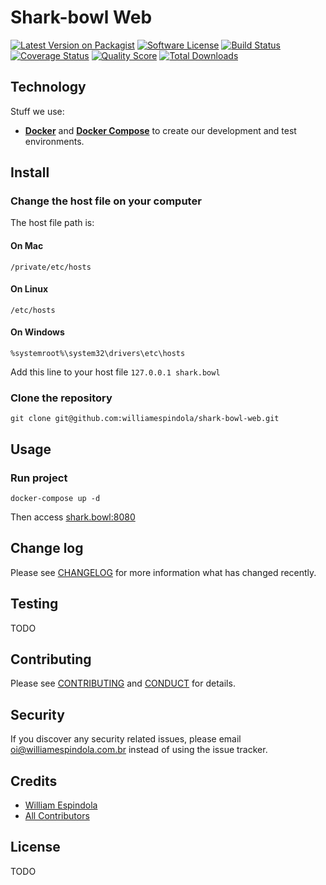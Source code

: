 # Shark-bowl Web

[![Latest Version on Packagist][ico-version]][link-packagist]
[![Software License][ico-license]](LICENSE.md)
[![Build Status][ico-travis]][link-travis]
[![Coverage Status][ico-scrutinizer]][link-scrutinizer]
[![Quality Score][ico-code-quality]][link-code-quality]
[![Total Downloads][ico-downloads]][link-downloads]

## Technology
Stuff we use:
- **[Docker](https://docs.docker.com)** and **[Docker Compose](https://docs.docker.com/compose/)** to create our development and test environments.

## Install

### Change the host file on your computer

The host file path is:

#### On Mac
`/private/etc/hosts`
#### On Linux
`/etc/hosts`
#### On Windows
`%systemroot%\system32\drivers\etc\hosts`

Add this line to your host file
`127.0.0.1 shark.bowl`

### Clone the repository

`git clone git@github.com:williamespindola/shark-bowl-web.git`

## Usage

### Run project

`docker-compose up -d`

Then access [shark.bowl:8080](http://shark.bowl:8080/)

## Change log

Please see [CHANGELOG](CHANGELOG.md) for more information what has changed
recently.

## Testing

TODO

## Contributing

Please see [CONTRIBUTING](CONTRIBUTING.md) and [CONDUCT](CONDUCT.md) for
details.

## Security

If you discover any security related issues, please email
oi@williamespindola.com.br instead
of using the issue tracker.

## Credits

- [William Espindola][link-author]
- [All Contributors][link-contributors]

## License

TODO

[ico-version]:
https://img.shields.io/packagist/v/shark-bowl-web/shark-bowl-web.svg?style=flat-square
[ico-license]:
https://img.shields.io/badge/license-MIT-brightgreen.svg?style=flat-square
[ico-travis]:
https://img.shields.io/travis/shark-bowl-web/shark-bowl-web/master.svg?style=flat-square
[ico-scrutinizer]:
https://img.shields.io/scrutinizer/coverage/g/shark-bowl-web/shark-bowl-web.svg?style=flat-square
[ico-code-quality]:
https://img.shields.io/scrutinizer/g/shark-bowl-web/shark-bowl-web.svg?style=flat-square
[ico-downloads]:
https://img.shields.io/packagist/dt/shark-bowl-web/shark-bowl-web.svg?style=flat-square

[link-packagist]: https://packagist.org/packages/shark-bowl-web/shark-bowl-web
[link-travis]: https://travis-ci.org/shark-bowl-web/shark-bowl-web
[link-scrutinizer]:
https://scrutinizer-ci.com/g/shark-bowl-web/shark-bowl-web/code-structure
[link-code-quality]: https://scrutinizer-ci.com/g/shark-bowl-web/shark-bowl-web
[link-downloads]: https://packagist.org/packages/shark-bowl-web/shark-bowl-web
[link-author]: https://github.com/williamespindola
[link-contributors]: ../../contributors
